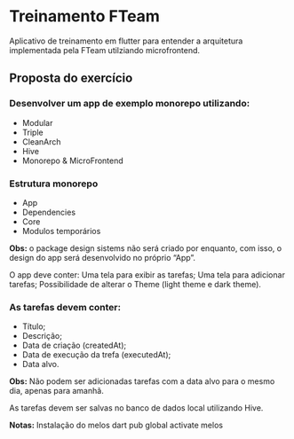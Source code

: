 # Treinamento FTeam

Aplicativo de treinamento em flutter para entender a arquitetura implementada pela FTeam utilziando microfrontend.

## Proposta do exercício

### Desenvolver um app de exemplo monorepo utilizando:

* Modular
* Triple
* CleanArch
* Hive
* Monorepo & MicroFrontend

### Estrutura monorepo
* App
* Dependencies
* Core
* Modulos temporários

**Obs:** o package design sistems não será criado por enquanto, com isso, o design do app será desenvolvido no próprio “App”.

O app deve conter:
Uma tela para exibir as tarefas;
Uma tela para adicionar tarefas;
Possibilidade de alterar o Theme (light theme e dark theme).

### As tarefas devem conter:

* Título;
* Descrição;
* Data de criação (createdAt);
* Data de execução da trefa (executedAt);
* Data alvo.

**Obs:** Não podem ser adicionadas tarefas com a data alvo para o mesmo dia, apenas para amanhã.

As tarefas devem ser salvas no banco de dados local utilizando Hive.

**Notas:**
Instalação do melos 
    dart pub global activate melos
